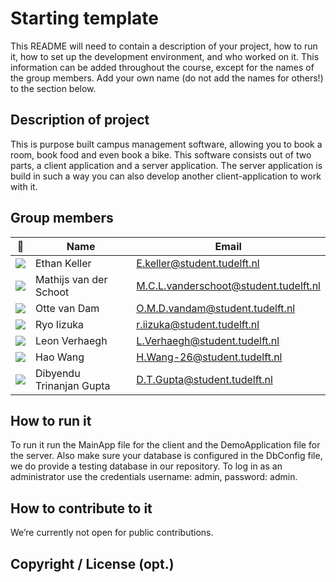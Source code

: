 ﻿# Starting template

This README will need to contain a description of your project, how to run it, how to set up the development environment, and who worked on it.
This information can be added throughout the course, except for the names of the group members.
Add your own name (do not add the names for others!) to the section below.

## Description of project
This is purpose built campus management software, allowing you to book a room, book food and even book a bike. 
This software consists out of two parts, a client application and a server application. 
The server application is build in such a way you can also develop another client-application to work with it.

## Group members

| 📸 | Name | Email |
|---|---|---|
| ![](https://media-exp1.licdn.com/dms/image/C4E03AQGOt0or20aomQ/profile-displayphoto-shrink_200_200/0?e=1586995200&v=beta&t=7LrFWgi9_kjDZ1P69L3ivYMbFJbbgjszO9n5_dfCH8k) | Ethan Keller | E.keller@student.tudelft.nl |
| ![](https://www.mupload.nl/img/abjh9403dq.jpg) | Mathijs van der Schoot | M.C.L.vanderschoot@student.tudelft.nl|
| ![](https://www.mupload.nl/img/eug90128ssv0.jpg) | Otte van Dam | O.M.D.vandam@student.tudelft.nl|
| ![](https://www.mupload.nl/img/r10oz87.21.25.jpeg)|Ryo Iizuka|r.iizuka@student.tudelft.nl|
| ![](https://www.mupload.nl/img/ephyjcq4f.net-resizeimage.jpg)|Leon Verhaegh| L.Verhaegh@student.tudelft.nl|
| ![](https://www.mupload.nl/img/7i7jfo.jpg)|Hao Wang| H.Wang-26@student.tudelft.nl|
| ![](https://gitlab.ewi.tudelft.nl/uploads/-/system/user/avatar/2577/avatar.png?width=400) | Dibyendu Trinanjan Gupta | D.T.Gupta@student.tudelft.nl|

<!-- Instructions (remove once assignment has been completed -->
<!-- - Add (only!) your own name to the table above (use Markdown formatting) -->
<!-- - Mention your *student* email address -->
<!-- - Preferably add a recognisable photo, otherwise add your GitLab photo -->
<!-- - (please make sure the photos have the same size) --> 

## How to run it
To run it run the MainApp file for the client and the DemoApplication file for the server. 
Also make sure your database is configured in the DbConfig file, we do provide a testing database in our repository.
To log in as an administrator use the credentials username: admin, password: admin.

## How to contribute to it
We’re currently not open for public contributions.

## Copyright / License (opt.)

